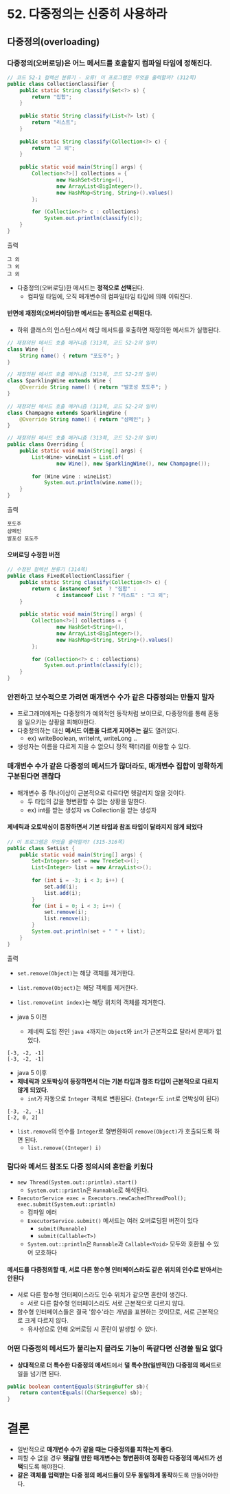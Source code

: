 # 52. 다중정의는 신중히 사용하라
## 다중정의(overloading)
### 다중정의(오버로딩)은 어느 메서드를 호출할지 컴파일 타임에 정해진다.
```java
// 코드 52-1 컬렉션 분류기 - 오류! 이 프로그램은 무엇을 출력할까? (312쪽)  
public class CollectionClassifier {  
    public static String classify(Set<?> s) {  
        return "집합";  
    }  
  
    public static String classify(List<?> lst) {  
        return "리스트";  
    }  
  
    public static String classify(Collection<?> c) {  
        return "그 외";  
    }  
  
    public static void main(String[] args) {  
        Collection<?>[] collections = {  
                new HashSet<String>(),  
                new ArrayList<BigInteger>(),  
                new HashMap<String, String>().values()  
        };  
  
        for (Collection<?> c : collections)  
            System.out.println(classify(c));  
    }  
}
```
출력
```
그 외
그 외
그 외
```
- 다중정의(오버로딩)한 메서드는 **정적으로 선택**된다.
    - 컴파일 타임에, 오직 매개변수의 컴파일타임 타입에 의해 이뤄진다.

#### 반면에 재정의(오버라이딩)한 메서드는 동적으로 선택된다.
- 하위 클래스의 인스턴스에서 해당 메서드를 호출하면 재정의한 메서드가 실행된다.
```java
// 재정의된 메서드 호출 메커니즘 (313쪽, 코드 52-2의 일부)  
class Wine {  
    String name() { return "포도주"; }  
}

// 재정의된 메서드 호출 메커니즘 (313쪽, 코드 52-2의 일부)  
class SparklingWine extends Wine {  
    @Override String name() { return "발포성 포도주"; }  
}
  
// 재정의된 메서드 호출 메커니즘 (313쪽, 코드 52-2의 일부)  
class Champagne extends SparklingWine {  
    @Override String name() { return "샴페인"; }  
}

// 재정의된 메서드 호출 메커니즘 (313쪽, 코드 52-2의 일부)  
public class Overriding {  
    public static void main(String[] args) {  
        List<Wine> wineList = List.of(  
                new Wine(), new SparklingWine(), new Champagne());  
  
        for (Wine wine : wineList)  
            System.out.println(wine.name());  
    }  
}
```
출력
```
포도주
샴페인
발포성 포도주
```

#### 오버로딩 수정한 버전
```java
// 수정된 컬렉션 분류기 (314쪽)  
public class FixedCollectionClassifier {  
    public static String classify(Collection<?> c) {  
        return c instanceof Set  ? "집합" :  
                c instanceof List ? "리스트" : "그 외";  
    }  
  
    public static void main(String[] args) {  
        Collection<?>[] collections = {  
                new HashSet<String>(),  
                new ArrayList<BigInteger>(),  
                new HashMap<String, String>().values()  
        };  
  
        for (Collection<?> c : collections)  
            System.out.println(classify(c));  
    }  
}
```

### 안전하고 보수적으로 가려면 매개변수 수가 같은 다중정의는 만들지 말자
- 프로그래머에게는 다중정의가 예외적인 동작처럼 보이므로, 다중정의를 통해 혼동을 일으키는 상황을 피해야한다.
- 다중정의하는 대신 **메서드 이름을 다르게 지어주는 길**도 열려있다.
    - ex) writeBoolean, writeInt, writeLong ..
- 생성자는 이름을 다르게 지을 수 없으니 정적 팩터리를 이용할 수 있다.

### 매개변수 수가 같은 다중정의 메서드가 많더라도, 매개변수 집합이 명확하게 구분된다면 괜찮다
- 매개변수 중 하나이상이 근본적으로 다르다면 헷갈리지 않을 것이다.
    - 두 타입의 값을 형변환할 수 없는 상황을 말한다.
    - ex) int를 받는 생성자 vs Collection을 받는 생성자

#### 제네릭과 오토박싱이 등장하면서 기본 타입과 참조 타입이 달라지지 않게 되었다
```java
// 이 프로그램은 무엇을 출력할까? (315-316쪽)  
public class SetList {  
    public static void main(String[] args) {  
        Set<Integer> set = new TreeSet<>();  
        List<Integer> list = new ArrayList<>();  
  
        for (int i = -3; i < 3; i++) {  
            set.add(i);  
            list.add(i);  
        }  
        for (int i = 0; i < 3; i++) {  
            set.remove(i);  
            list.remove(i);  
        }  
        System.out.println(set + " " + list);  
    }  
}
```
출력
- `set.remove(Object)`는 해당 객체를 제거한다.
- `list.remove(Object)`는 해당 객체를 제거한다.
- `list.remove(int index)`는 해당 위치의 객체를 제거한다.

- java 5 이전
    - 제네릭 도입 전인 `java 4`까지는 `Object`와 `int`가 근본적으로 달라서 문제가 없었다.
```
[-3, -2, -1]
[-3, -2, -1]
```

- java 5 이후
- **제네릭과  오토박싱이 등장하면서 더는 기본 타입과 참조 타입이 근본적으로 다르지 않게 되었다.**
    - `int`가 자동으로 `Integer` 객체로 변환된다. (`Integer`도 `int`로 언박싱이 된다)
```
[-3, -2, -1]
[-2, 0, 2]
```
- `list.remove`의 인수를 `Integer`로 형변환하여 `remove(Object)`가 호출되도록 하면 된다.
    - `list.remove((Integer) i)`

### 람다와 메서드 참조도 다중 정의시의 혼란을 키웠다
- `new Thread(System.out::println).start()`
    - `System.out::println`은 `Runnable`로 해석된다.
- `ExecutorService exec = Executors.newCachedThreadPool(); exec.submit(System.out::println)`
    - 컴파일 에러
    - `ExecutorService.submit()` 메서드는 여러 오버로딩된 버전이 있다
        - `submit(Runnable)`
        - `submit(Callable<T>)`
    - `System.out::println`은 `Runnable`과 `Callable<Void>` 모두와 호환될 수 있어 모호하다

#### 메서드를 다중정의할 때, 서로 다른 함수형 인터페이스라도 같은 위치의 인수로 받아서는 안된다
- 서로 다른 함수형 인터페이스라도 인수 위치가 같으면 혼란이 생긴다.
    - 서로 다른 함수형 인터페이스라도 서로 근본적으로 다르지 않다.
- 함수형 인터페이스들은 결국 '함수'라는 개념을 표현하는 것이므로, 서로 근본적으로 크게 다르지 않다.
    - 유사성으로 인해 오버로딩 시 혼란이 발생할 수 있다.

### 어떤 다중정의 메서드가 불리는지 몰라도 기능이 똑같다면 신경쓸 필요 없다
- **상대적으로 더 특수한 다중정의 메서드**에서 **덜 특수한(일반적인) 다중정의 메서드**로 일을 넘기면 된다.
```java
public boolean contentEquals(StringBuffer sb){
	return contentEquals((CharSequence) sb);
}
```

# 결론
- 일반적으로 **매개변수 수가 같을 때는 다중정의를 피하는게 좋다.**
- 피할 수 없을 경우 **헷갈릴 만한 매개변수는 형변환하여 정확한 다중정의 메서드가 선택**되도록 해야한다.
- **같은 객체를 입력받는 다중 정의 메서드들이 모두 동일하게 동작**하도록 만들어야한다.


